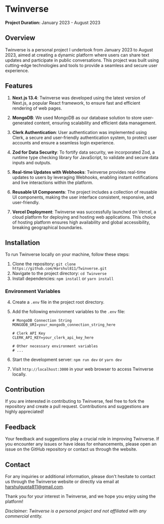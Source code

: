 # Twinverse

**Project Duration:** January 2023 - August 2023

## Overview

Twinverse is a personal project I undertook from January 2023 to August 2023, aimed at creating a dynamic platform where users can share text updates and participate in public conversations. This project was built using cutting-edge technologies and tools to provide a seamless and secure user experience.

## Features

1. **Next.js 13.4**: Twinverse was developed using the latest version of Next.js, a popular React framework, to ensure fast and efficient rendering of web pages.

2. **MongoDB**: We used MongoDB as our database solution to store user-generated content, ensuring scalability and efficient data management.

3. **Clerk Authentication**: User authentication was implemented using Clerk, a secure and user-friendly authentication system, to protect user accounts and ensure a seamless login experience.

4. **Zod for Data Security**: To fortify data security, we incorporated Zod, a runtime type checking library for JavaScript, to validate and secure data inputs and outputs.

5. **Real-time Updates with Webhooks**: Twinverse provides real-time updates to users by leveraging Webhooks, enabling instant notifications and live interactions within the platform.

6. **Reusable UI Components**: The project includes a collection of reusable UI components, making the user interface consistent, responsive, and user-friendly.

7. **Vercel Deployment**: Twinverse was successfully launched on Vercel, a cloud platform for deploying and hosting web applications. This choice of hosting platform ensures high availability and global accessibility, breaking geographical boundaries.

## Installation

To run Twinverse locally on your machine, follow these steps:

1. Clone the repository: `git clone https://github.com/Harshul811/Twinverse.git`
2. Navigate to the project directory: `cd Twinverse`
3. Install dependencies: `npm install` or `yarn install`


### Environment Variables

4. Create a `.env` file in the project root directory.
5. Add the following environment variables to the `.env` file:

   ```env
   # MongoDB Connection String
   MONGODB_URI=your_mongodb_connection_string_here

   # Clerk API Key
   CLERK_API_KEY=your_clerk_api_key_here

   # Other necessary environment variables
   # ...

6. Start the development server: `npm run dev` or `yarn dev`
7. Visit `http://localhost:3000` in your web browser to access Twinverse locally.
   
## Contribution

If you are interested in contributing to Twinverse, feel free to fork the repository and create a pull request. Contributions and suggestions are highly appreciated!

## Feedback

Your feedback and suggestions play a crucial role in improving Twinverse. If you encounter any issues or have ideas for enhancements, please open an issue on the GitHub repository or contact us through the website.

## Contact

For any inquiries or additional information, please don't hesitate to contact us through the Twinverse website or directly via email at [harshulgupta811@gmail.com](mailto:harshulgupta811@gmail.com).

Thank you for your interest in Twinverse, and we hope you enjoy using the platform!

*Disclaimer: Twinverse is a personal project and not affiliated with any commercial entity.*
